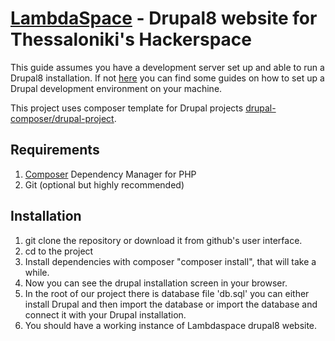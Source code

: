# [LambdaSpace](http://www.lambdaspace.gr/) - Drupal8 website for Thessaloniki's Hackerspace

This guide assumes you have a development server set up and able to run a Drupal8 installation. 
If not [here](https://www.drupal.org/docs/develop/local-server-setup) you can find some guides on how to set up
a Drupal development environment on your machine.

This project uses composer template for Drupal projects [drupal-composer/drupal-project](https://github.com/drupal-composer/drupal-project). 
 
## Requirements

1. [Composer](https://getcomposer.org/) Dependency Manager for PHP
2. Git (optional but highly recommended)

## Installation

1. git clone the repository or download it from github's user interface.
2. cd to the project
3. Install dependencies with composer "composer install", that will take a while.
4. Now you can see the drupal installation screen in your browser.
5. In the root of our project there is database file 'db.sql' you can either install Drupal and then import
   the database or import the database and connect it with your Drupal installation.
6. You should have a working instance of Lambdaspace drupal8 website.